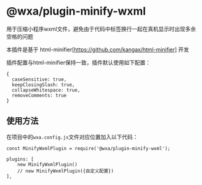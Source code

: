 # @wxa/plugin-minify-wxml
用于压缩小程序wxml文件，避免由于代码中标签换行一起在真机显示时出现多余空格的问题

本插件是基于 html-minifier[https://github.com/kangax/html-minifier] 开发

插件配置与html-minifier保持一致，插件默认使用如下配置：
```
{
  caseSensitive: true,
  keepClosingSlash: true,
  collapseWhitespace: true,
  removeComments: true
}
```

## 使用方法
在项目中的`wxa.config.js`文件对应位置加入以下代码：

```
const MinifyWxmlPlugin = require('@wxa/plugin-minify-wxml');

plugins: [
    new MinifyWxmlPlugin()
    // new MinifyWxmlPlugin({自定义配置})
],
```